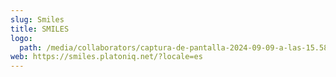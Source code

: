 ```yaml
---
slug: Smiles
title: SMILES
logo:
  path: /media/collaborators/captura-de-pantalla-2024-09-09-a-las-15.58.10.png
web: https://smiles.platoniq.net/?locale=es
---
```

